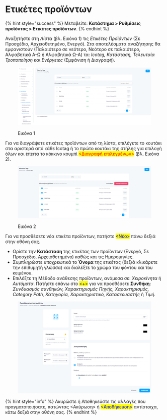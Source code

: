 # Ετικέτες προϊόντων

{% hint style="success" %}
Μεταβείτε: **Κατάστημα > Ρυθμίσεις προϊόντος > Ετικέτες προϊόντων**.
{% endhint %}

Αναζητήστε στη _Λίστα_ (βλ. Εικόνα 1) τις _Ετικέτες Προϊόντων_ (Σε Προσχέδιο, Αρχειοθετημένο, Ενεργό). Στα αποτελέσματα αναζήτησης θα εμφανιστούν (Παλαιότερο σε νεότερο, Νεότερο σε παλαιότερο, Αλφαβητικά Α-Ω ή Αλφαβητικά Ω-Α) τα: _Icotag, Κατάσταση, Τελευταία Τροποποίηση_ και _Ενέργειες_ (Εμφάνιση ή Διαγραφή).

<figure><img src="../../.gitbook/assets/ScreenHunter 685.png" alt=""><figcaption><p>Εικόνα 1</p></figcaption></figure>



Για να διαγράψετε ετικέτες προϊόντων από τη λίστα, επιλέγετε το κουτάκι στα αριστερά από κάθε Icotag ή το πρώτο κουτάκι της στήλης για επιλογή όλων και έπειτα το κόκκινο κουμπί <mark style="color:red;"><Διαγραφή επιλεγμένων></mark> (βλ. Εικόνα 2).

<figure><img src="../../.gitbook/assets/ScreenHunter 686.png" alt=""><figcaption><p>Εικόνα 2</p></figcaption></figure>



Για να προσθέσετε νέα ετικέτα προϊόντων, πατήστε <mark style="color:blue;"><Νέο></mark> πάνω δεξιά στην οθόνη σας.

* Ορίστε την **Κατάσταση** της ετικέτας των προϊόντων (Ενεργό, Σε Προσχέδιο, Αρχειοθετημένο) καθώς και τις Ημερομηνίες.
* Συμπληρώστε υποχρεωτικά το **Όνομα** της ετικέτας (δεξιά κλικάρετε την επιθυμητή γλώσσα) και διαλέξτε το χρώμα του φόντου και του κειμένου. &#x20;
* Επιλέξτε τη Μέθοδο ανάθεσης προϊόντων, ανάμεσα σε: _Χειροκίνητα_ ή _Αυτόματα_. Πατήστε επάνω στο <mark style="color:blue;"><+></mark> για να προσθέσετε **Συνθήκη**: _Συνδυασμός συνθηκών, Χαρακτηρισμός Πηγής, Χαρακτηρισμός, Category Path, Κατηγορία, Χαρακτηριστικό, Κατασκευαστής_ ή _Τιμή._

<figure><img src="../../.gitbook/assets/ScreenHunter 40.png" alt=""><figcaption></figcaption></figure>

{% hint style="info" %}
Ακυρώστε ή Αποθηκεύστε τις αλλαγές που πραγματοποιήσατε, πατώντας <Ακύρωση> ή <mark style="color:blue;"><Αποθήκευση></mark> αντίστοιχα, κάτω δεξιά στην οθόνη σας.
{% endhint %}



